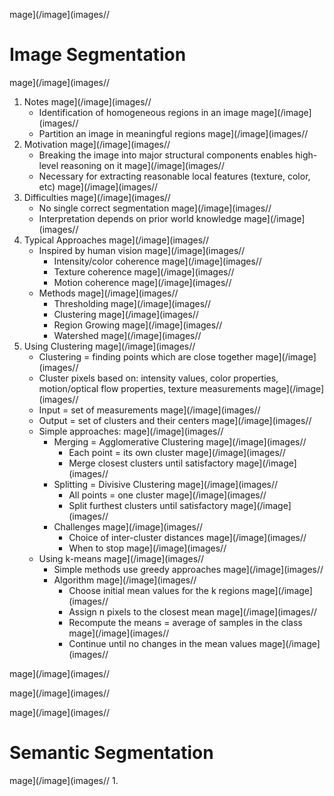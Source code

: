 mage](/image](images//
# Image Segmentation
mage](/image](images//
1. Notes
mage](/image](images//
    - Identification of homogeneous regions in an image
mage](/image](images//
    - Partition an image in meaningful regions
mage](/image](images//
1. Motivation
mage](/image](images//
    - Breaking the image into major structural components enables high-level reasoning on it
mage](/image](images//
    - Necessary for extracting reasonable local features (texture, color, etc)
mage](/image](images//
1. Difficulties
mage](/image](images//
    - No single correct segmentation
mage](/image](images//
    - Interpretation depends on prior world knowledge
mage](/image](images//
1. Typical Approaches
mage](/image](images//
    - Inspired by human vision
mage](/image](images//
        * Intensity/color coherence
mage](/image](images//
        * Texture coherence
mage](/image](images//
        * Motion coherence
mage](/image](images//
    - Methods
mage](/image](images//
        * Thresholding
mage](/image](images//
        * Clustering
mage](/image](images//
        * Region Growing
mage](/image](images//
        * Watershed
mage](/image](images//
1. Using Clustering
mage](/image](images//
    - Clustering = finding points which are close together
mage](/image](images//
    - Cluster pixels based on: intensity values, color properties, motion/optical flow properties, texture measurements
mage](/image](images//
    - Input = set of measurements
mage](/image](images//
    - Output = set of clusters and their centers
mage](/image](images//
    - Simple approaches:
mage](/image](images//
        * Merging = Agglomerative Clustering
mage](/image](images//
            + Each point = its own cluster
mage](/image](images//
            + Merge closest clusters until satisfactory
mage](/image](images//
        * Splitting = Divisive Clustering
mage](/image](images//
            + All points = one cluster
mage](/image](images//
            + Split furthest clusters until satisfactory
mage](/image](images//
        * Challenges
mage](/image](images//
            + Choice of inter-cluster distances
mage](/image](images//
            + When to stop
mage](/image](images//
    - Using k-means
mage](/image](images//
        * Simple methods use greedy approaches
mage](/image](images//
        * Algorithm
mage](/image](images//
            + Choose initial mean values for the k regions
mage](/image](images//
            + Assign n pixels to the closest mean
mage](/image](images//
            + Recompute the means = average of samples in the class
mage](/image](images//
            + Continue until no changes in the mean values
mage](/image](images//

mage](/image](images//

mage](/image](images//

mage](/image](images//
# Semantic Segmentation
mage](/image](images//
1. 
